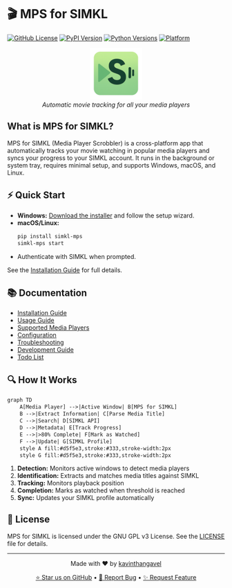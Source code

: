 # 🎬 MPS for SIMKL

[![GitHub License](https://img.shields.io/github/license/kavinthangavel/media-player-scrobbler-for-simkl)](https://github.com/kavinthangavel/media-player-scrobbler-for-simkl/blob/main/LICENSE)
[![PyPI Version](https://img.shields.io/pypi/v/simkl-mps)](https://pypi.org/project/simkl-mps/)
[![Python Versions](https://img.shields.io/pypi/pyversions/simkl-mps)](https://pypi.org/project/simkl-mps/)
[![Platform](https://img.shields.io/badge/platform-Windows%20%7C%20macOS%20%7C%20Linux-blue.svg)]()

<div align="center">
  <img src="../simkl_mps/assets/simkl-mps.png" alt="SIMKL MPS Logo" width="120"/>
  <br/>
  <em>Automatic movie tracking for all your media players</em>
</div>

## What is MPS for SIMKL?

MPS for SIMKL (Media Player Scrobbler) is a cross-platform app that automatically tracks your movie watching in popular media players and syncs your progress to your SIMKL account. It runs in the background or system tray, requires minimal setup, and supports Windows, macOS, and Linux.

## ⚡ Quick Start

- **Windows:** [Download the installer](https://github.com/kavinthangavel/media-player-scrobbler-for-simkl/releases/latest) and follow the setup wizard.
- **macOS/Linux:**
  ```bash
  pip install simkl-mps
  simkl-mps start
  ```
- Authenticate with SIMKL when prompted.

See the [Installation Guide](installation.md) for full details.

## 📚 Documentation

- [Installation Guide](installation.md)
- [Usage Guide](usage.md)
- [Supported Media Players](media-players.md)
- [Configuration](configuration.md)
- [Troubleshooting](troubleshooting.md)
- [Development Guide](development.md)
- [Todo List](todo.md)

## 🔍 How It Works

```mermaid
graph TD
    A[Media Player] -->|Active Window| B[MPS for SIMKL]
    B -->|Extract Information| C[Parse Media Title]
    C -->|Search| D[SIMKL API]
    D -->|Metadata| E[Track Progress]
    E -->|>80% Complete| F[Mark as Watched]
    F -->|Update| G[SIMKL Profile]
    style A fill:#d5f5e3,stroke:#333,stroke-width:2px
    style G fill:#d5f5e3,stroke:#333,stroke-width:2px
```

1. **Detection:** Monitors active windows to detect media players
2. **Identification:** Extracts and matches media titles against SIMKL
3. **Tracking:** Monitors playback position
4. **Completion:** Marks as watched when threshold is reached
5. **Sync:** Updates your SIMKL profile automatically

## 📝 License

MPS for SIMKL is licensed under the GNU GPL v3 License. See the [LICENSE](https://github.com/kavinthangavel/media-player-scrobbler-for-simkl/blob/main/LICENSE) file for details.

---

<div align="center">
  <p>Made with ❤️ by <a href="https://github.com/kavinthangavel">kavinthangavel</a></p>
  <p>
    <a href="https://github.com/kavinthangavel/media-player-scrobbler-for-simkl/stargazers">⭐ Star us on GitHub</a> •
    <a href="https://github.com/kavinthangavel/media-player-scrobbler-for-simkl/issues">🐞 Report Bug</a> •
    <a href="https://github.com/kavinthangavel/media-player-scrobbler-for-simkl/issues">✨ Request Feature</a>
  </p>
</div>